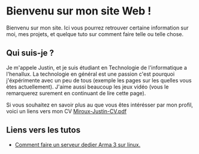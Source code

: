 # Bienvenu sur mon site Web !  

Bienvenu sur mon site. Ici vous pourrez retrouver certaine information sur moi, mes projets, et quelque tuto sur comment faire telle ou telle chose.

## Qui suis-je ?

Je m'appele Justin, et je suis étudiant en Technologie de l'informatique a l'henallux.
La technologie en général est une passion c'est pourquoi j'éxpérimente avec un peu de tous (exemple les pages sur les quelles vous ètes actuellement).
J'aime aussi beaucoup les jeux vidéo (vous le remarquerez surement en continuant de lire cette page).

Si vous souhaitez en savoir plus au que vous êtes intérésser par mon profil, voici un liens vers mon CV
[Miroux-Justin-CV.pdf](Miroux_Justin-CV.pdf)

## Liens vers les tutos

* [Comment faire un serveur dedier Arma 3 sur linux.](arma3_dedicated_server_linux.md)